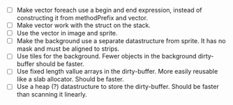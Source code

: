 - [ ] Make vector foreach use a begin and end expression, instead of constructing it from methodPrefix and vector.
- [ ] Make vector work with the struct on the stack.
- [ ] Use the vector in image and sprite.
- [ ] Make the background use a separate datastructure from sprite. It has no mask and must be aligned to strips.
- [ ] Use tiles for the background. Fewer objects in the background dirty-buffer should be faster.
- [ ] Use fixed length vallue arrays in the dirty-buffer. More easily reusable like a slab allocator. Should be faster.
- [ ] Use a heap (?) datastructure to store the dirty-buffer. Should be faster than scanning it linearly.
